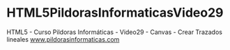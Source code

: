 # HTML5PildorasInformaticasVideo29
HTML5 - Curso Pildoras Informáticas - Video29 - Canvas - Crear Trazados lineales
www.pildorasinformaticas.com
